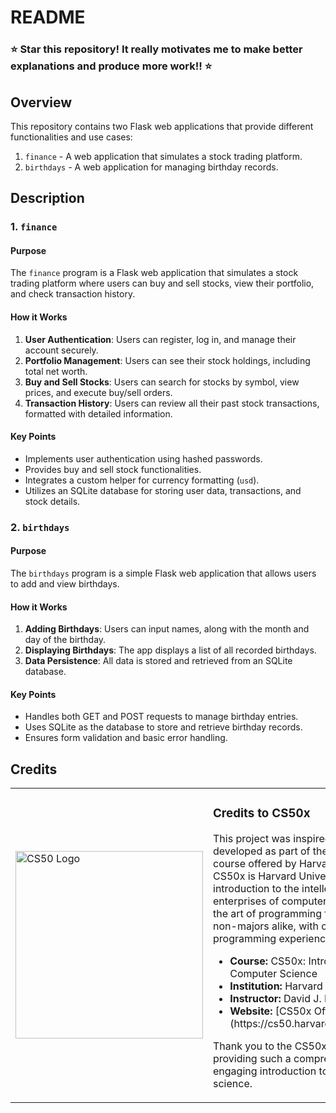 # README

### ⭐️ **Star this repository! It really motivates me to make better explanations and produce more work!!** ⭐️

## Overview

This repository contains two Flask web applications that provide different functionalities and use cases:

1. `finance` - A web application that simulates a stock trading platform.
2. `birthdays` - A web application for managing birthday records.

## Description

### 1. `finance`

#### Purpose

The `finance` program is a Flask web application that simulates a stock trading platform where users can buy and sell stocks, view their portfolio, and check transaction history.

#### How it Works

1. **User Authentication**: Users can register, log in, and manage their account securely.
2. **Portfolio Management**: Users can see their stock holdings, including total net worth.
3. **Buy and Sell Stocks**: Users can search for stocks by symbol, view prices, and execute buy/sell orders.
4. **Transaction History**: Users can review all their past stock transactions, formatted with detailed information.

#### Key Points

- Implements user authentication using hashed passwords.
- Provides buy and sell stock functionalities.
- Integrates a custom helper for currency formatting (`usd`).
- Utilizes an SQLite database for storing user data, transactions, and stock details.

### 2. `birthdays`

#### Purpose

The `birthdays` program is a simple Flask web application that allows users to add and view birthdays.

#### How it Works

1. **Adding Birthdays**: Users can input names, along with the month and day of the birthday.
2. **Displaying Birthdays**: The app displays a list of all recorded birthdays.
3. **Data Persistence**: All data is stored and retrieved from an SQLite database.

#### Key Points

- Handles both GET and POST requests to manage birthday entries.
- Uses SQLite as the database to store and retrieve birthday records.
- Ensures form validation and basic error handling.

## Credits

<table>
  <tr>
    <td><img src="images/CS50x_logo" alt="CS50 Logo" width="300"></td>
    <td>
      <h3>Credits to CS50x</h3>
      <p>This project was inspired by and developed as part of the CS50x course offered by Harvard University. CS50x is Harvard University's introduction to the intellectual enterprises of computer science and the art of programming for majors and non-majors alike, with or without prior programming experience.</p>
      <ul>
        <li><strong>Course:</strong> CS50x: Introduction to Computer Science</li>
        <li><strong>Institution:</strong> Harvard University</li>
        <li><strong>Instructor:</strong> David J. Malan</li>
        <li><strong>Website:</strong> [CS50x Official Site](https://cs50.harvard.edu/x/2024/)</li>
      </ul>
      <p>Thank you to the CS50x team for providing such a comprehensive and engaging introduction to computer science.</p>
    </td>
  </tr>
</table>
